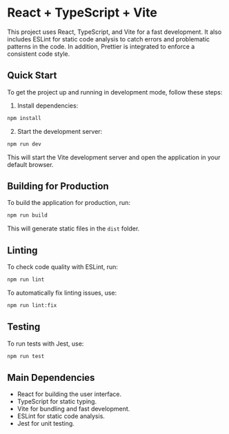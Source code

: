 # React + TypeScript + Vite

This project uses React, TypeScript, and Vite for a fast development. It also includes ESLint for static code analysis to catch errors and problematic patterns in the code. In addition, Prettier is integrated to enforce a consistent code style.

## Quick Start

To get the project up and running in development mode, follow these steps:

1. Install dependencies:

```sh
npm install
```

2. Start the development server:

```sh
npm run dev
```

This will start the Vite development server and open the application in your default browser.

## Building for Production

To build the application for production, run:

```sh
npm run build
```

This will generate static files in the `dist` folder.

## Linting

To check code quality with ESLint, run:

```sh
npm run lint
```

To automatically fix linting issues, use:

```sh
npm run lint:fix
```

## Testing

To run tests with Jest, use:

```sh
npm run test
```

## Main Dependencies

- React for building the user interface.
- TypeScript for static typing.
- Vite for bundling and fast development.
- ESLint for static code analysis.
- Jest for unit testing.